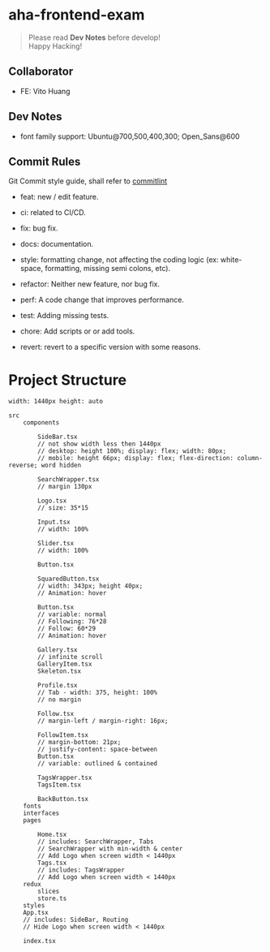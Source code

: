 # aha-frontend-exam

> Please read **Dev Notes** before develop!  
> Happy Hacking!

## Collaborator

- FE: Vito Huang

## Dev Notes

- font family support: Ubuntu@700,500,400,300; Open_Sans@600

## Commit Rules

Git Commit style guide, shall refer to [commitlint](https://commitlint.js.org/#/)

- feat: new / edit feature.

- ci: related to CI/CD.

- fix: bug fix.

- docs: documentation.

- style: formatting change, not affecting the coding logic (ex: white-space, formatting, missing semi colons, etc).

- refactor: Neither new feature, nor bug fix.

- perf: A code change that improves performance.

- test: Adding missing tests.

- chore: Add scripts or or add tools.

- revert: revert to a specific version with some reasons.

# Project Structure

```
width: 1440px height: auto

src
    components

        SideBar.tsx
        // not show width less then 1440px
        // desktop: height 100%; display: flex; width: 80px;
        // mobile: height 66px; display: flex; flex-direction: column-reverse; word hidden

        SearchWrapper.tsx
        // margin 130px

        Logo.tsx
        // size: 35*15

        Input.tsx
        // width: 100%

        Slider.tsx
        // width: 100%

        Button.tsx

        SquaredButton.tsx
        // width: 343px; height 40px;
        // Animation: hover

        Button.tsx
        // variable: normal
        // Following: 76*28
        // Follow: 60*29
        // Animation: hover

        Gallery.tsx
        // infinite scroll
        GalleryItem.tsx
        Skeleton.tsx

        Profile.tsx
        // Tab - width: 375, height: 100%
        // no margin

        Follow.tsx
        // margin-left / margin-right: 16px;

        FollowItem.tsx
        // margin-bottom: 21px;
        // justify-content: space-between
        Button.tsx
        // variable: outlined & contained

        TagsWrapper.tsx
        TagsItem.tsx

        BackButton.tsx
    fonts
    interfaces
    pages

        Home.tsx
        // includes: SearchWrapper, Tabs
        // SearchWrapper with min-width & center
        // Add Logo when screen width < 1440px
        Tags.tsx
        // includes: TagsWrapper
        // Add Logo when screen width < 1440px
    redux
        slices
        store.ts
    styles
    App.tsx
    // includes: SideBar, Routing
    // Hide Logo when screen width < 1440px

    index.tsx
```
